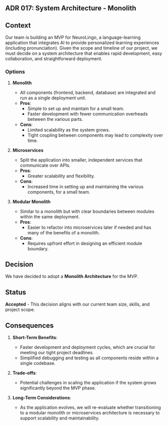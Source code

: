 ## ADR 017: System Architecture - Monolith

## Context

Our team is building an MVP for NeuroLingo, a language-learning application that integrates AI to provide personalized learning experiences (including pronunciation). Given the scope and timeline of our project, we must decide on a system architecture that enables rapid development, easy collaboration, and straightforward deployment.

### Options

1. **Monolith**  
   - All components (frontend, backend, database) are integrated and run as a single deployment unit.  
   - **Pros**:  
     - Simple to set up and maintain for a small team.  
     - Faster development with fewer communication overheads between the various parts.  
   - **Cons**:  
     - Limited scalability as the system grows.  
     - Tight coupling between components may lead to complexity over time.  

2. **Microservices**  
   - Split the application into smaller, independent services that communicate over APIs.  
   - **Pros**:  
     - Greater scalability and flexibility.  
   - **Cons**:  
     - Increased time in setting up and maintaining the various components, for a small team. 

3. **Modular Monolith**  
   - Similar to a monolith but with clear boundaries between modules within the same deployment.  
   - **Pros**:  
     - Easier to refactor into microservices later if needed and has many of the benefits of a monolith.  
   - **Cons**:  
     - Requires upfront effort in designing an efficient module boundary.  

## Decision

We have decided to adopt a **Monolith Architecture** for the MVP.

## Status

**Accepted** - This decision aligns with our current team size, skills, and project scope.

## Consequences

1. **Short-Term Benefits**:
   - Faster development and deployment cycles, which are crucial for meeting our tight project deadlines.
   - Simplified debugging and testing as all components reside within a single codebase.

2. **Trade-offs**:
   - Potential challenges in scaling the application if the system grows significantly beyond the MVP phase.

3. **Long-Term Considerations**:
   - As the application evolves, we will re-evaluate whether transitioning to a modular monolith or microservices architecture is necessary to support scalability and maintainability.
